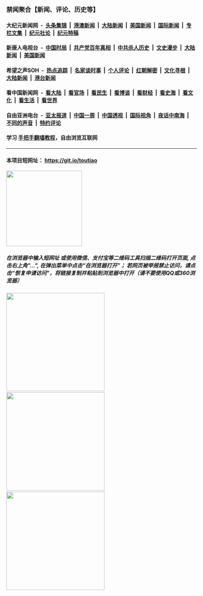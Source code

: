 ### 禁闻聚合【新闻、评论、历史等】

#### 大纪元新闻网 &nbsp;-&nbsp; [头条集锦](indexes/E头条集锦.md?t=02052333) &nbsp;|&nbsp; [港澳新闻](indexes/E港澳新闻.md?t=02052333)  &nbsp;|&nbsp; [大陆新闻](indexes/E大陆新闻.md?t=02052333) &nbsp;|&nbsp; [美国新闻](indexes/E美国新闻.md?t=02052333) &nbsp;|&nbsp; [国际新闻](indexes/E国际新闻.md?t=02052333) &nbsp;|&nbsp; [专栏文集](indexes/E专栏文集.md?t=02052333) &nbsp;|&nbsp; [纪元社论](indexes/E纪元社论.md?t=02052333) &nbsp;|&nbsp; [纪元特稿](indexes/E纪元特稿.md?t=02052333) 

#### 新唐人电视台 &nbsp;-&nbsp; [中国时局](indexes/N中国时局.md?t=02052333) &nbsp;|&nbsp; [共产党百年真相](indexes/N共产党百年真相.md?t=02052333) &nbsp;|&nbsp; [中共杀人历史](indexes/N中共杀人历史.md?t=02052333) &nbsp;|&nbsp; [文史漫步](indexes/N文史漫步.md?t=02052333) &nbsp;|&nbsp; [大陆新闻](indexes/N大陆新闻.md?t=02052333) &nbsp;|&nbsp; [美国新闻](indexes/N美国新闻.md?t=02052333)

#### 希望之声SOH &nbsp;-&nbsp; [热点追踪](indexes/H热点追踪.md?t=02052333) &nbsp;|&nbsp; [名家谈时事](indexes/H名家谈时事.md?t=02052333) &nbsp;|&nbsp; [个人评论](indexes/H个人评论.md?t=02052333)  &nbsp;|&nbsp; [红朝解密](indexes/H红朝解密.md?t=02052333) &nbsp;|&nbsp; [文化寻根](indexes/H文化寻根.md?t=02052333) &nbsp;|&nbsp; [大陆新闻](indexes/H大陆新闻.md?t=02052333) &nbsp;|&nbsp; [港台新闻](indexes/H港台新闻.md?t=02052333)

#### 看中国新闻网 &nbsp;-&nbsp; [看大陆](indexes/S看大陆.md?t=02052333) &nbsp;|&nbsp; [看官场](indexes/S看官场.md?t=02052333) &nbsp;|&nbsp; [看民生](indexes/S看民生.md?t=02052333)  &nbsp;|&nbsp; [看博谈](indexes/S看博谈.md?t=02052333) &nbsp;|&nbsp; [看财经](indexes/S看财经.md?t=02052333) &nbsp;|&nbsp; [看史海](indexes/S看史海.md?t=02052333) &nbsp;|&nbsp; [看文化](indexes/S看文化.md?t=02052333) &nbsp;|&nbsp; [看生活](indexes/S看生活.md?t=02052333) &nbsp;|&nbsp; [看世界](indexes/S看世界.md?t=02052333)

#### 自由亚洲电台 &nbsp;-&nbsp; [亚太报道](indexes/R亚太报道.md?t=02052333) &nbsp;|&nbsp; [中国一周](indexes/R中国一周.md?t=02052333) &nbsp;|&nbsp; [中国透视](indexes/R中国透视.md?t=02052333)  &nbsp;|&nbsp; [国际视角](indexes/R国际视角.md?t=02052333) &nbsp;|&nbsp; [夜话中南海](indexes/R夜话中南海.md?t=02052333) &nbsp;|&nbsp; [不同的声音](indexes/R不同的声音.md?t=02052333) &nbsp;|&nbsp; [特约评论](indexes/R特约评论.md?t=02052333)

#### 学习 [手把手翻墙教程](https://github.com/gfw-breaker/guides/wiki)，自由浏览互联网

----

#### 本项目短网址： https://git.io/toutiao
<img src="https://raw.githubusercontent.com/gfw-breaker/banned-news/master/scripts/img/qr.png" width="200px"/>  

##### 在浏览器中输入短网址 或使用微信、支付宝等二维码工具扫描二维码打开页面, 点击右上角"...", 在弹出菜单中点击“在浏览器打开”； 若网页被举报禁止访问，请点击“恢复申请访问”，将链接复制并粘贴到浏览器中打开（请不要使用QQ或360浏览器）

<img src="https://raw.githubusercontent.com/gfw-breaker/banned-news/master/scripts/img/1.png" width="260px"/> &nbsp; <img src="https://raw.githubusercontent.com/gfw-breaker/banned-news/master/scripts/img/2.png" width="260px"/> &nbsp; <img src="https://raw.githubusercontent.com/gfw-breaker/banned-news/master/scripts/img/3.png" width="260px"/>
